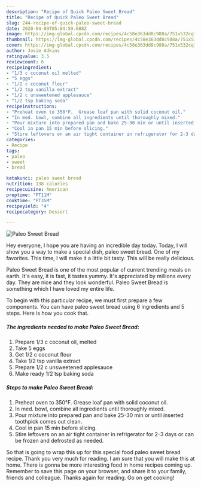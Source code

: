 ```yaml
---
description: "Recipe of Quick Paleo Sweet Bread"
title: "Recipe of Quick Paleo Sweet Bread"
slug: 244-recipe-of-quick-paleo-sweet-bread
date: 2020-04-09T05:04:59.688Z
image: https://img-global.cpcdn.com/recipes/4c58e363dd8c988a/751x532cq70/paleo-sweet-bread-recipe-main-photo.jpg
thumbnail: https://img-global.cpcdn.com/recipes/4c58e363dd8c988a/751x532cq70/paleo-sweet-bread-recipe-main-photo.jpg
cover: https://img-global.cpcdn.com/recipes/4c58e363dd8c988a/751x532cq70/paleo-sweet-bread-recipe-main-photo.jpg
author: Josie Adkins
ratingvalue: 3.5
reviewcount: 6
recipeingredient:
- "1/3 c coconut oil melted"
- "5 eggs"
- "1/2 c coconut flour"
- "1/2 tsp vanilla extract"
- "1/2 c unsweetened applesauce"
- "1/2 tsp baking soda"
recipeinstructions:
- "Preheat oven to 350°F.  Grease loaf pan with solid coconut oil."
- "In med. bowl, combine all ingredients until thoroughly mixed."
- "Pour mixture into prepared pan and bake 25-30 min or until inserted toothpick comes out clean."
- "Cool in pan 15 min before slicing."
- "Stire leftovers on an air tight container in refrigerator for 2-3 days or can be frozen and defrosted as needed."
categories:
- Recipe
tags:
- paleo
- sweet
- bread

katakunci: paleo sweet bread 
nutrition: 138 calories
recipecuisine: American
preptime: "PT11M"
cooktime: "PT35M"
recipeyield: "4"
recipecategory: Dessert

---
```



![Paleo Sweet Bread](https://img-global.cpcdn.com/recipes/4c58e363dd8c988a/751x532cq70/paleo-sweet-bread-recipe-main-photo.jpg)

Hey everyone, I hope you are having an incredible day today. Today, I will show you a way to make a special dish, paleo sweet bread. One of my favorites. This time, I will make it a little bit tasty. This will be really delicious.

Paleo Sweet Bread is one of the most popular of current trending meals on earth. It's easy, it is fast, it tastes yummy. It's appreciated by millions every day. They are nice and they look wonderful. Paleo Sweet Bread is something which I have loved my entire life.




To begin with this particular recipe, we must first prepare a few components. You can have paleo sweet bread using 6 ingredients and 5 steps. Here is how you cook that.

##### The ingredients needed to make Paleo Sweet Bread:

1. Prepare 1/3 c coconut oil, melted
1. Take 5 eggs
1. Get 1/2 c coconut flour
1. Take 1/2 tsp vanilla extract
1. Prepare 1/2 c unsweetened applesauce
1. Make ready 1/2 tsp baking soda




##### Steps to make Paleo Sweet Bread:

1. Preheat oven to 350°F.  Grease loaf pan with solid coconut oil.
1. In med. bowl, combine all ingredients until thoroughly mixed.
1. Pour mixture into prepared pan and bake 25-30 min or until inserted toothpick comes out clean.
1. Cool in pan 15 min before slicing.
1. Stire leftovers on an air tight container in refrigerator for 2-3 days or can be frozen and defrosted as needed.




So that is going to wrap this up for this special food paleo sweet bread recipe. Thank you very much for reading. I am sure that you will make this at home. There is gonna be more interesting food in home recipes coming up. Remember to save this page on your browser, and share it to your family, friends and colleague. Thanks again for reading. Go on get cooking!

